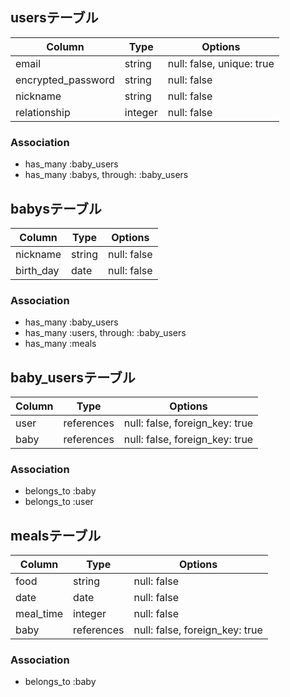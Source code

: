 ## usersテーブル

| Column             | Type        | Options                   |
| ------------------ | ----------- | ------------------------- |
| email              | string      | null: false, unique: true |
| encrypted_password | string      | null: false               |
| nickname           | string      | null: false               |
| relationship       | integer     | null: false               |

### Association
- has_many :baby_users
- has_many :babys, through: :baby_users

## babysテーブル

| Column              | Type       | Options                        |
| ------------------- | ---------- | ------------------------------ |
| nickname            | string     | null: false                    |
| birth_day           | date       | null: false                    |

### Association
- has_many :baby_users
- has_many :users, through: :baby_users
- has_many :meals

## baby_usersテーブル

| Column              | Type       | Options                        |
| ------------------- | ---------- | ------------------------------ |
| user                | references | null: false, foreign_key: true |
| baby                | references | null: false, foreign_key: true |

### Association
- belongs_to :baby
- belongs_to :user


## mealsテーブル

| Column             | Type       | Options                        |
| ------------------ | ---------- | ------------------------------ |
| food               | string     | null: false                    |
| date               | date       | null: false                    |
| meal_time          | integer    | null: false                    |
| baby               | references | null: false, foreign_key: true |

### Association
- belongs_to :baby



